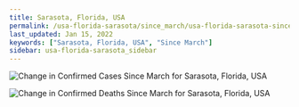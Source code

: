 ```yaml
---
title: Sarasota, Florida, USA
permalink: /usa-florida-sarasota/since_march/usa-florida-sarasota-since_march.html
last_updated: Jan 15, 2022
keywords: ["Sarasota, Florida, USA", "Since March"]
sidebar: usa-florida-sarasota_sidebar
---
```


![Change in Confirmed Cases Since March for Sarasota, Florida, USA](/covid_tracker/images/graphs/usa-florida-sarasota-delta_confirmed-since_march_graph.png)

![Change in Confirmed Deaths Since March for Sarasota, Florida, USA](/covid_tracker/images/graphs/usa-florida-sarasota-delta_deaths-since_march_graph.png)
